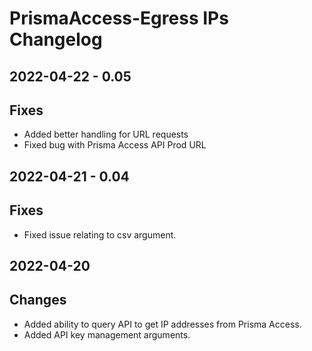 # PrismaAccess-Egress IPs Changelog
## 2022-04-22 - 0.05
## Fixes
* Added better handling for URL requests
* Fixed bug with Prisma Access API Prod URL

## 2022-04-21 - 0.04
## Fixes
* Fixed issue relating to csv argument.


## 2022-04-20
## Changes
* Added ability to query API to get IP addresses from Prisma Access.
* Added API key management arguments.
